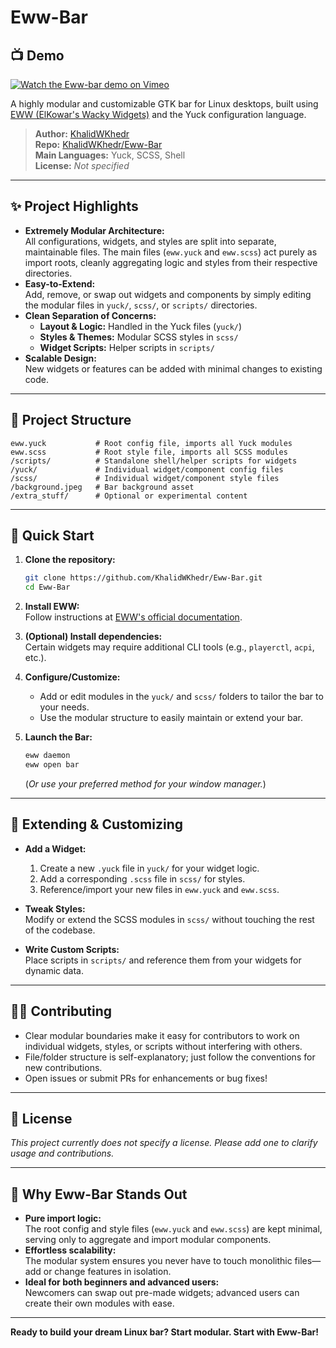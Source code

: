 # Eww-Bar

## 📺 Demo

[![Watch the Eww-bar demo on Vimeo](https://i.vimeocdn.com/video/1820848590-0c6f437b29fd146cb22101687d7a3b03867ef7d4c389f6a61c579dc77d2a02cc-d_640)](https://vimeo.com/1092604137)


A highly modular and customizable GTK bar for Linux desktops, built using [EWW (ElKowar's Wacky Widgets)](https://elkowar.github.io/eww/) and the Yuck configuration language.

> **Author:** [KhalidWKhedr](https://github.com/KhalidWKhedr)  
> **Repo:** [KhalidWKhedr/Eww-Bar](https://github.com/KhalidWKhedr/Eww-Bar)  
> **Main Languages:** Yuck, SCSS, Shell  
> **License:** _Not specified_  

---

## ✨ Project Highlights

- **Extremely Modular Architecture:**  
  All configurations, widgets, and styles are split into separate, maintainable files. The main files (`eww.yuck` and `eww.scss`) act purely as import roots, cleanly aggregating logic and styles from their respective directories.
- **Easy-to-Extend:**  
  Add, remove, or swap out widgets and components by simply editing the modular files in `yuck/`, `scss/`, or `scripts/` directories.
- **Clean Separation of Concerns:**  
  - **Layout & Logic:** Handled in the Yuck files (`yuck/`)
  - **Styles & Themes:** Modular SCSS styles in `scss/`
  - **Widget Scripts:** Helper scripts in `scripts/`
- **Scalable Design:**  
  New widgets or features can be added with minimal changes to existing code.

---

## 📂 Project Structure

```
eww.yuck           # Root config file, imports all Yuck modules
eww.scss           # Root style file, imports all SCSS modules
/scripts/          # Standalone shell/helper scripts for widgets
/yuck/             # Individual widget/component config files
/scss/             # Individual widget/component style files
/background.jpeg   # Bar background asset
/extra_stuff/      # Optional or experimental content
```

---

## 🚀 Quick Start

1. **Clone the repository:**
   ```sh
   git clone https://github.com/KhalidWKhedr/Eww-Bar.git
   cd Eww-Bar
   ```

2. **Install EWW:**  
   Follow instructions at [EWW's official documentation](https://elkowar.github.io/eww/).

3. **(Optional) Install dependencies:**  
   Certain widgets may require additional CLI tools (e.g., `playerctl`, `acpi`, etc.).

4. **Configure/Customize:**  
   - Add or edit modules in the `yuck/` and `scss/` folders to tailor the bar to your needs.
   - Use the modular structure to easily maintain or extend your bar.

5. **Launch the Bar:**
   ```sh
   eww daemon
   eww open bar
   ```
   (_Or use your preferred method for your window manager._)

---

## 🧩 Extending & Customizing

- **Add a Widget:**  
  1. Create a new `.yuck` file in `yuck/` for your widget logic.
  2. Add a corresponding `.scss` file in `scss/` for styles.
  3. Reference/import your new files in `eww.yuck` and `eww.scss`.

- **Tweak Styles:**  
  Modify or extend the SCSS modules in `scss/` without touching the rest of the codebase.

- **Write Custom Scripts:**  
  Place scripts in `scripts/` and reference them from your widgets for dynamic data.

---

## 🧑‍💻 Contributing

- Clear modular boundaries make it easy for contributors to work on individual widgets, styles, or scripts without interfering with others.
- File/folder structure is self-explanatory; just follow the conventions for new contributions.
- Open issues or submit PRs for enhancements or bug fixes!

---

## 📝 License

_This project currently does not specify a license. Please add one to clarify usage and contributions._

---

## 🌟 Why Eww-Bar Stands Out

- **Pure import logic:**  
  The root config and style files (`eww.yuck` and `eww.scss`) are kept minimal, serving only to aggregate and import modular components.
- **Effortless scalability:**  
  The modular system ensures you never have to touch monolithic files—add or change features in isolation.
- **Ideal for both beginners and advanced users:**  
  Newcomers can swap out pre-made widgets; advanced users can create their own modules with ease.

---

**Ready to build your dream Linux bar? Start modular. Start with Eww-Bar!**
